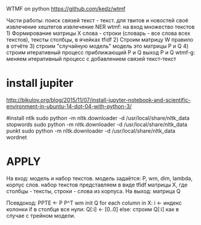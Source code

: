 WTMF on python https://github.com/kedz/wtmf


Части работы:
    поиск связей текст - текст.
        для твитов и новостей своё
        извлечение хештегов
        извлечение NER
    wtmf:
        на вход множество текстов
        1) Формирование матрицы X
            слова - строки (словарь - все слова всех текстов), тексты столбцы, в ячейках tfidf
        2) Строим матрицу W
            правило в отчёте
        3) строим "случайную модель"
            модель это матрицы P и Q
        4) строим итеративный процеcc приближающий P и Q
        выход P и Q
    wtmf-g:
        меняем итеративный процесс с добавлением связей текст-текст

# install jupiter
http://bikulov.org/blog/2015/11/07/install-jupyter-notebook-and-scientific-environment-in-ubuntu-14-dot-04-with-python-3/

#install ntlk
sudo python -m nltk.downloader -d /usr/local/share/nltk_data stopwords
sudo python -m nltk.downloader -d /usr/local/share/nltk_data punkt
sudo python -m nltk.downloader -d /usr/local/share/nltk_data wordnet


# APPLY
На вход:
    модель и набор текстов.
        модель задаётся: P, wm, dim, lambda, корпус слов.
        набор текстов представляем в виде tfidf матрицы X, где столбцы - тексты, строки - слова из корпуса.
На выход:
    матрица Q
    
Псевдокод:
    PPTE <- P P^T wm
    init Q
    for each column in X:
        i <- индекс колонки
        if в столбце все нули:
            Q[:i] <- [0..0]
        else:
            строим Q[:i] как в случае с трейном модели.
            
            
           